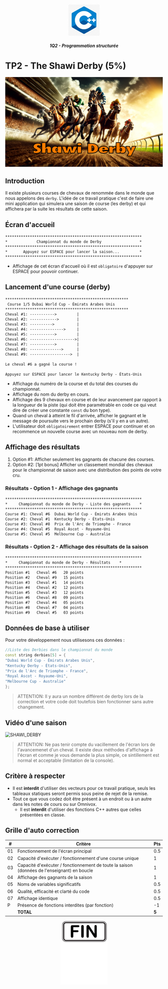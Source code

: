 <p align="Center"><img src="../../_includes//logo.jpg" alt="drawing" width="100"/></p>
<h5 align="Center">1Q2 - Programmation structurée</h5>

# TP2 - The Shawi Derby (5%)
<p align="Center"><img src="./images/derby.png" alt="drawing" width="550"/></p>

## Introduction
Il existe plusieurs courses de chevaux de renommée dans le monde que nous appelons des `derby`.  L'idée de ce travail pratique c'est de faire une mini application qui simulera une saison de course (les derby) et qui affichera par la suite les résultats de cette saison.

## Écran d'accueil
```plaintext
*************************************************************
*             Championnat du monde de Derby                 *
*************************************************************
*       Appuyez sur ESPACE pour lancer la saison...         *
*************************************************************
```
- Affichage de cet écran d'accueil où il est `obligatoire` d'appuyer sur ESPACE pour pouvoir continuer.

## Lancement d'une course (derby)
```plaintext
*******************************************************
 Course 1/5 Dubai World Cup - Émirats Arabes Unis
*******************************************************
Cheval #1: ----------->         |
Cheval #2: ------------>        |
Cheval #3: ---------->          |
Cheval #4: --------------->     |
Cheval #5: ----------->         |
Cheval #6: -------------------->|
Cheval #7: ----------->         |
Cheval #8: -------------->      |
Cheval #9: ------------------>  |

Le cheval #6 a gagné la course !

Appuyez sur ESPACE pour lancer le Kentucky Derby - États-Unis
```
- Affichage du numéro de la course et du total des courses du championnat.
- Affichage du nom du derby en cours.
- Affichage des 9 chevaux en course et de leur avancement par rapport à la longueur de la piste (qui doit être paramétrable en code ce qui veut dire de créer une constante `const` du bon type).
- Quand un cheval à atteint le fil d'arrivée, afficher le gagnant et le message de poursuite vers le prochain derby (s'il y en a un autre).
- L'utilisateur doit `obligatoirement` entrer ESPACE pour continuer et on recommence un nouvelle course avec un nouveau nom de derby.
  
 

## Affichage des résultats
1. Option #1: Afficher seulement les gagnants de chacune des courses.
2. Option #2: [1pt bonus] Afficher un classement mondial des chevaux pour le championnat de saison avec une distribution des points de votre cru.

### Résultats - Option 1 - Affichage des gagnants
```plaintext
*************************************************************
*     Championnat du monde de Derby - Liste des gagnants    *
*************************************************************
Course #1: Cheval #6  Dubai World Cup - Émirats Arabes Unis
Course #2: Cheval #1  Kentucky Derby - États-Unis
Course #3: Cheval #8  Prix de l'Arc de Triomphe - France
Course #4: Cheval #5  Royal Ascot - Royaume-Uni
Course #5: Cheval #5  Melbourne Cup - Australie
```

### Résultats - Option 2 - Affichage des résultats de la saison
```plaintext
*************************************************************
*     Championnat du monde de Derby - Résultats    *
*************************************************************
Position #1   Cheval #6   20 points
Position #2   Cheval #9   15 points
Position #3   Cheval #1   14 points
Position #4   Cheval #2   12 points
Position #5   Cheval #3   12 points
Position #6   Cheval #8   09 points
Position #7   Cheval #4   05 points
Position #8   Cheval #7   04 points
Position #9   Cheval #5   03 points
```
## Données de base à utiliser
Pour votre développement nous utilisesons ces données :
```cpp
//Liste des Derbies dans le championnat du monde
const string derbies[5] = {
"Dubai World Cup - Émirats Arabes Unis",
"Kentucky Derby - États-Unis",
"Prix de l'Arc de Triomphe - France",
"Royal Ascot - Royaume-Uni",
"Melbourne Cup - Australie"
};
```
 > ATTENTION: Il y aura un nombre différent de derby lors de la correction et votre code doit toutefois bien fonctionner sans autre changement.

## Vidéo d'une saison
![SHAWI_DERBY](./images/shawi-derby.gif)
> ATTENTION: Ne pas tenir compte du vacillement de l'écran lors de l'avancemenet d'un cheval.  Il existe deux méthodes d'affichage à l'écran et comme je vous demande la plus simple, ce sintillement est normal et acceptable (limitation de la console).

## Critère à respecter
- Il est **interdit** d'utiliser des vecteurs pour ce travail pratique, seuls les tableaux statiques seront permis sous peine de rejet de la remise.
- Tout ce que vous codez doit être présent à un endroit ou à un autre dans les notes de cours ou sur Omnivox.
  - Il est **interdit** d'utiliser des fonctions C++ autres que celles présentées en classe.

## Grille d'auto correction

| #   | Critère                                                            | Pts |
| --- | ------------------------------------------------------------------ | ------ |
| 01  | Fonctionnement de l'écran principal |  0.5   |
| 02  | Capacité d'exécuter / fonctionnement d'une course unique | 1  |
| 03  | Capacité d'exécuter / fonctionnement de toute la saison (données de l'enseignant) en boucle |  1  |
| 04  | Affichage des gagnants de la saison |  1  |
| 05  | Noms de variables significatifs |  0.5   |
| 06  | Qualité, efficacité et clarté du code|  0.5  |
| 07  | Affichage identique  |  0.5     |
|  P   | Présence de fonctions interdites (par fonction) | -1 |
|     | **TOTAL**                                                              | **5** |


<p align="Center"><img src="./images/end.png" alt="drawing" width="150"/></p>